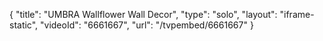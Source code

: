 {
    "title": "UMBRA Wallflower Wall Decor",
    "type": "solo",
    "layout": "iframe-static",
    "videoId": "6661667",
    "url": "\/tvpembed\/6661667"
}